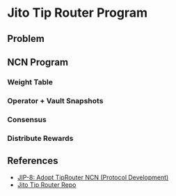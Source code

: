 # Jito Tip Router Program

## Problem

## NCN Program

### Weight Table

### Operator + Vault Snapshots

### Consensus

### Distribute Rewards

## References
- [JIP-8: Adopt TipRouter NCN (Protocol Development)](https://forum.jito.network/t/jip-8-adopt-tiprouter-ncn-protocol-development/413)
- [Jito Tip Router Repo](https://github.com/jito-foundation/jito-tip-router/tree/master)